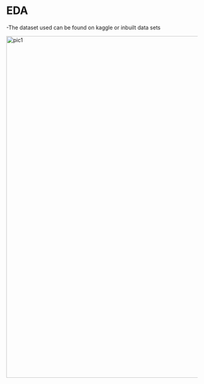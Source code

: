 # EDA
-The dataset used can be found on kaggle or inbuilt data sets

 <img width="897" alt="pic1" src="https://github.com/RajeshPachimatla/EDA/assets/138550334/527dfe1e-bf73-40d7-90ec-006c165097d1">
